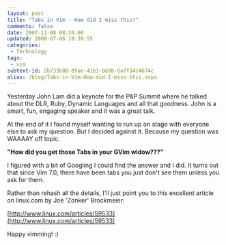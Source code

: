 ```yaml
---
layout: post
title: "Tabs in Vim - How did I miss this?"
comments: false
date: 2007-11-08 08:34:00
updated: 2008-07-06 19:39:55
categories:
 - Technology
tags:
 - vim
subtext-id: 2b733b88-09ae-41b3-b68b-6a7f34c4674c
alias: /blog/Tabs-in-Vim-How-did-I-miss-this.aspx
---
```



Yesterday John Lam did a keynote for the P&P Summit where he talked about the DLR, Ruby, Dynamic Languages and all that goodness. John is a smart, fun, engaging speaker and it was a great talk. 

At the end of it I found myself wanting to run up on stage with everyone else to ask my question. But I decided against it. Because my question was WAAAAY off topic. 

**"How did you get those Tabs in your GVim widow???"**

I figured with a bit of Googling I could find the answer and I did. It turns out that since Vim 7.0, there have been tabs you just don't see them unless you ask for them. 

Rather than rehash all the details, I'll just point you to this excellent article on linux.com by Joe 'Zonker' Brockmeier: 

[http://www.linux.com/articles/59533](http://www.linux.com/articles/59533)

Happy vimming! :) 
